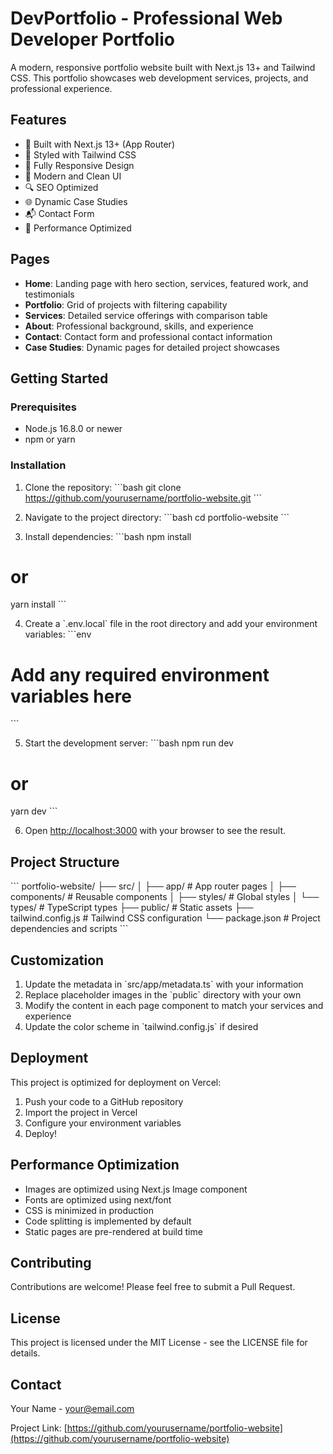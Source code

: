 # DevPortfolio - Professional Web Developer Portfolio

A modern, responsive portfolio website built with Next.js 13+ and Tailwind CSS. This portfolio showcases web development services, projects, and professional experience.

## Features

- 🚀 Built with Next.js 13+ (App Router)
- 💅 Styled with Tailwind CSS
- 📱 Fully Responsive Design
- 🎨 Modern and Clean UI
- 🔍 SEO Optimized
- 🌐 Dynamic Case Studies
- 📬 Contact Form
- 🎯 Performance Optimized

## Pages

- **Home**: Landing page with hero section, services, featured work, and testimonials
- **Portfolio**: Grid of projects with filtering capability
- **Services**: Detailed service offerings with comparison table
- **About**: Professional background, skills, and experience
- **Contact**: Contact form and professional contact information
- **Case Studies**: Dynamic pages for detailed project showcases

## Getting Started

### Prerequisites

- Node.js 16.8.0 or newer
- npm or yarn

### Installation

1. Clone the repository:
\`\`\`bash
git clone https://github.com/yourusername/portfolio-website.git
\`\`\`

2. Navigate to the project directory:
\`\`\`bash
cd portfolio-website
\`\`\`

3. Install dependencies:
\`\`\`bash
npm install
# or
yarn install
\`\`\`

4. Create a \`.env.local\` file in the root directory and add your environment variables:
\`\`\`env
# Add any required environment variables here
\`\`\`

5. Start the development server:
\`\`\`bash
npm run dev
# or
yarn dev
\`\`\`

6. Open [http://localhost:3000](http://localhost:3000) with your browser to see the result.

## Project Structure

\`\`\`
portfolio-website/
├── src/
│   ├── app/                 # App router pages
│   ├── components/          # Reusable components
│   ├── styles/             # Global styles
│   └── types/              # TypeScript types
├── public/                 # Static assets
├── tailwind.config.js      # Tailwind CSS configuration
└── package.json           # Project dependencies and scripts
\`\`\`

## Customization

1. Update the metadata in \`src/app/metadata.ts\` with your information
2. Replace placeholder images in the \`public\` directory with your own
3. Modify the content in each page component to match your services and experience
4. Update the color scheme in \`tailwind.config.js\` if desired

## Deployment

This project is optimized for deployment on Vercel:

1. Push your code to a GitHub repository
2. Import the project in Vercel
3. Configure your environment variables
4. Deploy!

## Performance Optimization

- Images are optimized using Next.js Image component
- Fonts are optimized using next/font
- CSS is minimized in production
- Code splitting is implemented by default
- Static pages are pre-rendered at build time

## Contributing

Contributions are welcome! Please feel free to submit a Pull Request.

## License

This project is licensed under the MIT License - see the LICENSE file for details.

## Contact

Your Name - [your@email.com](mailto:your@email.com)

Project Link: [https://github.com/yourusername/portfolio-website](https://github.com/yourusername/portfolio-website)
